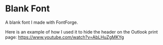 # Blank Font

A blank font I made with FontForge.

Here is an example of how I used it to hide the header on the Outlook print page:
https://www.youtube.com/watch?v=AbLHuZgMKYg
